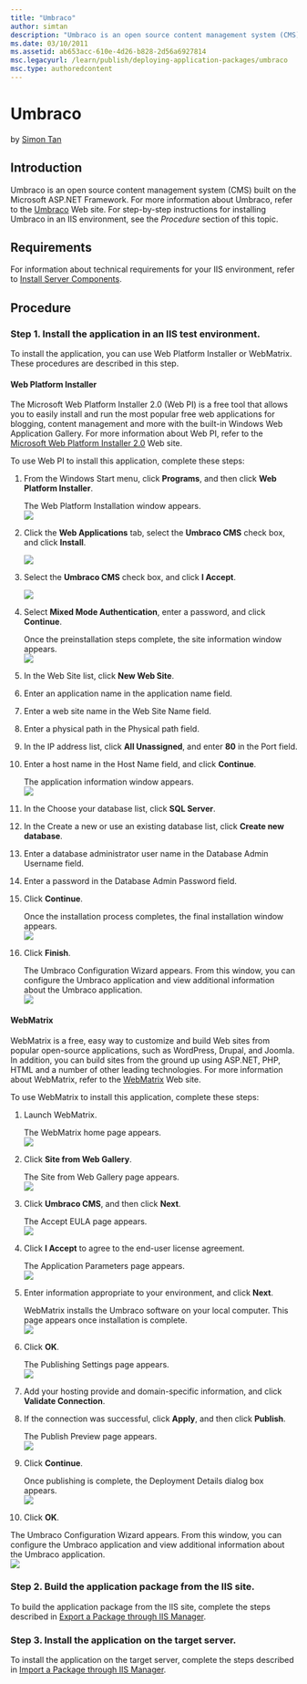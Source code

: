 ```yaml
---
title: "Umbraco"
author: simtan
description: "Umbraco is an open source content management system (CMS) built on the Microsoft ASP.NET Framework. For more information about Umbraco, refer to the Umbraco..."
ms.date: 03/10/2011
ms.assetid: ab653acc-610e-4d26-b828-2d56a6927814
msc.legacyurl: /learn/publish/deploying-application-packages/umbraco
msc.type: authoredcontent
---
```

Umbraco
====================
by [Simon Tan](https://github.com/simtan)

## Introduction

Umbraco is an open source content management system (CMS) built on the Microsoft ASP.NET Framework. For more information about Umbraco, refer to the [Umbraco](http://www.umbraco.org/ "Umbraco") Web site. For step-by-step instructions for installing Umbraco in an IIS environment, see the *Procedure* section of this topic.

## Requirements

For information about technical requirements for your IIS environment, refer to [Install Server Components](../../web-hosting/joining-the-web-hosting-gallery/install-server-components.md).

## Procedure

### Step 1. Install the application in an IIS test environment.

To install the application, you can use Web Platform Installer or WebMatrix. These procedures are described in this step.

#### Web Platform Installer

The Microsoft Web Platform Installer 2.0 (Web PI) is a free tool that allows you to easily install and run the most popular free web applications for blogging, content management and more with the built-in Windows Web Application Gallery. For more information about Web PI, refer to the [Microsoft Web Platform Installer 2.0](https://www.microsoft.com/web/downloads/platform.aspx) Web site.

To use Web PI to install this application, complete these steps:

1. From the Windows Start menu, click **Programs**, and then click **Web Platform Installer**.  
  
   The Web Platform Installation window appears.  
    [![](umbraco/_static/image2.jpg)](umbraco/_static/image1.jpg)
2. Click the **Web Applications** tab, select the **Umbraco CMS** check box, and click **Install**.  
  
    [![](umbraco/_static/image4.jpg)](umbraco/_static/image3.jpg)
3. Select the **Umbraco CMS** check box, and click **I Accept**.  
  
    [![](umbraco/_static/image6.jpg)](umbraco/_static/image5.jpg)
4. Select **Mixed Mode Authentication**, enter a password, and click **Continue**. 

    Once the preinstallation steps complete, the site information window appears.  
   [![](umbraco/_static/image8.jpg)](umbraco/_static/image7.jpg)
5. In the Web Site list, click **New Web Site**.
6. Enter an application name in the application name field.
7. Enter a web site name in the Web Site Name field.
8. Enter a physical path in the Physical path field.
9. In the IP address list, click **All Unassigned**, and enter **80** in the Port field.
10. Enter a host name in the Host Name field, and click **Continue**.  
  
    The application information window appears.  
    [![](umbraco/_static/image10.jpg)](umbraco/_static/image9.jpg)
11. In the Choose your database list, click **SQL Server**.
12. In the Create a new or use an existing database list, click **Create new database**.
13. Enter a database administrator user name in the Database Admin Username field.
14. Enter a password in the Database Admin Password field.
15. Click **Continue**.  
  
    Once the installation process completes, the final installation window appears.  
    [![](umbraco/_static/image12.jpg)](umbraco/_static/image11.jpg)
16. Click **Finish**.  
  
    The Umbraco Configuration Wizard appears. From this window, you can configure the Umbraco application and view additional information about the Umbraco application.  
    [![](umbraco/_static/image14.jpg)](umbraco/_static/image13.jpg)

#### WebMatrix

WebMatrix is a free, easy way to customize and build Web sites from popular open-source applications, such as WordPress, Drupal, and Joomla. In addition, you can build sites from the ground up using ASP.NET, PHP, HTML and a number of other leading technologies. For more information about WebMatrix, refer to the [WebMatrix](https://www.microsoft.com/web/webmatrix/) Web site.

To use WebMatrix to install this application, complete these steps:

1. Launch WebMatrix.  
  
   The WebMatrix home page appears.  
    [![](umbraco/_static/image16.jpg)](umbraco/_static/image15.jpg)
2. Click **Site from Web Gallery**.  
  
   The Site from Web Gallery page appears.  
    [![](umbraco/_static/image18.jpg)](umbraco/_static/image17.jpg)
3. Click **Umbraco CMS**, and then click **Next**.  
  
   The Accept EULA page appears.  
    [![](umbraco/_static/image20.jpg)](umbraco/_static/image19.jpg)
4. Click **I Accept** to agree to the end-user license agreement.  
  
   The Application Parameters page appears.  
    [![](umbraco/_static/image22.jpg)](umbraco/_static/image21.jpg)
5. Enter information appropriate to your environment, and click **Next**.   
  
   WebMatrix installs the Umbraco software on your local computer. This page appears once installation is complete.  
    [![](umbraco/_static/image24.jpg)](umbraco/_static/image23.jpg)
6. Click **OK**.  
  
   The Publishing Settings page appears.  
    [![](umbraco/_static/image26.jpg)](umbraco/_static/image25.jpg)
7. Add your hosting provide and domain-specific information, and click **Validate Connection**.
8. If the connection was successful, click **Apply**, and then click **Publish**.  
  
   The Publish Preview page appears.  
    [![](umbraco/_static/image28.jpg)](umbraco/_static/image27.jpg)
9. Click **Continue**. 

    Once publishing is complete, the Deployment Details dialog box appears.  
   [![](umbraco/_static/image30.jpg)](umbraco/_static/image29.jpg)
10. Click **OK**.  
  
The Umbraco Configuration Wizard appears. From this window, you can configure the Umbraco application and view additional information about the Umbraco application.  
[![](umbraco/_static/image32.jpg)](umbraco/_static/image31.jpg)

### Step 2. Build the application package from the IIS site.

To build the application package from the IIS site, complete the steps described in [Export a Package through IIS Manager](../using-web-deploy/export-a-package-through-iis-manager.md).

### Step 3. Install the application on the target server.

To install the application on the target server, complete the steps described in [Import a Package through IIS Manager](../using-web-deploy/import-a-package-through-iis-manager.md).
